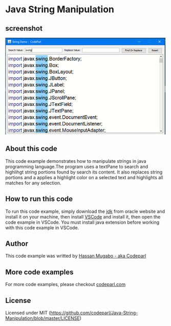 # Java String Manipulation

## screenshot

![screenshot](screenshot.png)

## About this code

This code example demonstrates how to manipulate strings
in java programming language.The program uses a textPane to search and highlihgt string portions found by search its content.
It also replaces string portions and a applies a highlight color
on a selected text and  highlights all matches for any selection.

## How to run this code

To run this code example, simply download the [jdk](https://www.oracle.com/java/technologies/javase-jdk16-downloads.html)  from oracle website and install it on your machine, then install [VSCode](https://code.visualstudio.com/download) and install it, then open the code example in VSCode. You must install java extension before working with this code example in VSCode.

## Author

This code example was writted by [Hassan Mugabo - aka Codeparl](https://github.com/codeparl)

## More code examples

For more code examples, please checkout [codeparl.com](https://codeparl.com)

## License

Licensed under MIT (https://github.com/codeparl/Java-String-Manipulation/blob/master/LICENSE)